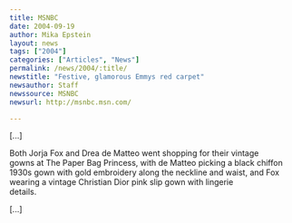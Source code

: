 ```yaml
---
title: MSNBC
date: 2004-09-19
author: Mika Epstein
layout: news
tags: ["2004"]
categories: ["Articles", "News"]
permalink: /news/2004/:title/
newstitle: "Festive, glamorous Emmys red carpet"
newsauthor: Staff  
newssource: MSNBC  
newsurl: http://msnbc.msn.com/  

---
```


[...]

Both Jorja Fox and Drea de Matteo went shopping for their vintage  
gowns at The Paper Bag Princess, with de Matteo picking a black chiffon  
1930s gown with gold embroidery along the neckline and waist, and Fox  
wearing a vintage Christian Dior pink slip gown with lingerie  
details.

[...]

